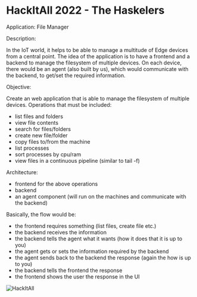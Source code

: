 # HackItAll 2022 - The Haskelers

Application: File Manager

Description:

In the IoT world, it helps to be able to manage a multitude of Edge devices from a central point.
The idea of the application is to have a frontend and a backend to manage the filesystem of multiple devices.
On each device, there would be an agent (also built by us), which would communicate with the backend, to get/set the required information.

Objective:

Create an web application that is able to manage the filesystem of multiple devices.
Operations that must be included:
- list files and folders
- view file contents
- search for files/folders
- create new file/folder
- copy files to/from the machine
- list processes
- sort processes by cpu/ram
- view files in a continuous pipeline (similar to tail -f)

Architecture:

- frontend for the above operations
- backend
- an agent component (will run on the machines and communicate with the backend)

Basically, the flow would be:

- the frontend requires something (list files, create file etc.)
- the backend receives the information
- the backend tells the agent what it wants (how it does that it is up to you)
- the agent gets or sets the information required by the backend
- the agent sends back to the backend the response (again the how is up to you)
- the backend tells the frontend the response
- the frontend shows the user the response in the UI

![HackItAll](https://user-images.githubusercontent.com/100564136/163218010-1671237f-48ee-45af-aede-cdeac341bbe5.png)

